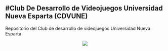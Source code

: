 #Club De Desarrollo de Videojuegos Universidad Nueva Esparta (CDVUNE) 
---
Repositorio del Club de desarrollo de videojuegos Universidad Nueva Esparta

<center><img src="http://i.imgur.com/jmctE1r.png" ></center>
